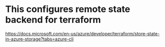 # This configures remote state backend for terraform

https://docs.microsoft.com/en-us/azure/developer/terraform/store-state-in-azure-storage?tabs=azure-cli
